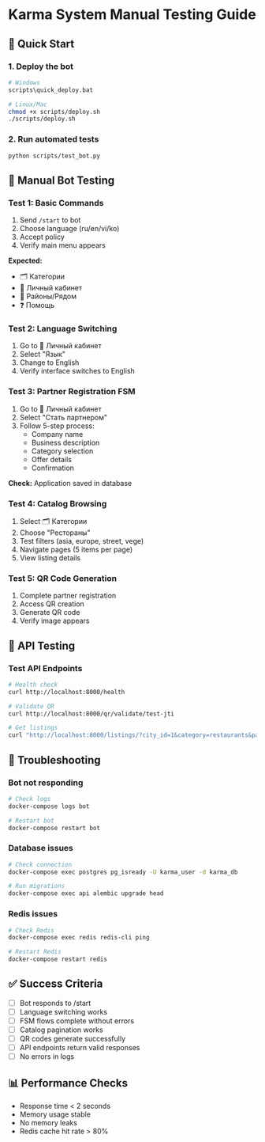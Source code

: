 # Karma System Manual Testing Guide

## 🚀 Quick Start

### 1. Deploy the bot
```bash
# Windows
scripts\quick_deploy.bat

# Linux/Mac  
chmod +x scripts/deploy.sh
./scripts/deploy.sh
```

### 2. Run automated tests
```bash
python scripts/test_bot.py
```

## 📱 Manual Bot Testing

### Test 1: Basic Commands
1. Send `/start` to bot
2. Choose language (ru/en/vi/ko)
3. Accept policy
4. Verify main menu appears

**Expected:** 
- 🗂 Категории
- 👤 Личный кабинет  
- 📍 Районы/Рядом
- ❓ Помощь

### Test 2: Language Switching
1. Go to 👤 Личный кабинет
2. Select "Язык"
3. Change to English
4. Verify interface switches to English

### Test 3: Partner Registration FSM
1. Go to 👤 Личный кабинет
2. Select "Стать партнером"
3. Follow 5-step process:
   - Company name
   - Business description
   - Category selection
   - Offer details
   - Confirmation

**Check:** Application saved in database

### Test 4: Catalog Browsing
1. Select 🗂 Категории
2. Choose "Рестораны"
3. Test filters (asia, europe, street, vege)
4. Navigate pages (5 items per page)
5. View listing details

### Test 5: QR Code Generation
1. Complete partner registration
2. Access QR creation
3. Generate QR code
4. Verify image appears

## 🔧 API Testing

### Test API Endpoints
```bash
# Health check
curl http://localhost:8000/health

# Validate QR
curl http://localhost:8000/qr/validate/test-jti

# Get listings
curl "http://localhost:8000/listings/?city_id=1&category=restaurants&page=1"
```

## 🐛 Troubleshooting

### Bot not responding
```bash
# Check logs
docker-compose logs bot

# Restart bot
docker-compose restart bot
```

### Database issues
```bash
# Check connection
docker-compose exec postgres pg_isready -U karma_user -d karma_db

# Run migrations
docker-compose exec api alembic upgrade head
```

### Redis issues
```bash
# Check Redis
docker-compose exec redis redis-cli ping

# Restart Redis
docker-compose restart redis
```

## ✅ Success Criteria

- [ ] Bot responds to /start
- [ ] Language switching works
- [ ] FSM flows complete without errors
- [ ] Catalog pagination works
- [ ] QR codes generate successfully
- [ ] API endpoints return valid responses
- [ ] No errors in logs

## 📊 Performance Checks

- Response time < 2 seconds
- Memory usage stable
- No memory leaks
- Redis cache hit rate > 80%
